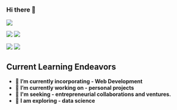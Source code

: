 ### Hi there 👋



![](http://github-profile-summary-cards.vercel.app/api/cards/profile-details?username=tabib-e-alahi&theme=dracula)

![](http://github-profile-summary-cards.vercel.app/api/cards/repos-per-language?username=tabib-e-alahi&theme=dracula) ![](http://github-profile-summary-cards.vercel.app/api/cards/most-commit-language?username=tabib-e-alahi&theme=dracula)


![](http://github-profile-summary-cards.vercel.app/api/cards/stats?username=tabib-e-alahi&theme=dracula) ![](http://github-profile-summary-cards.vercel.app/api/cards/productive-time?username=tabib-e-alahi&theme=dracula&utcOffset=8)




## **Current Learning Endeavors**

- 🌱 **I’m currently incorporating - Web Development**
- 🔭 **I’m currently working on - personal projects**
- 👯 **I'm seeking - entrepreneurial collaborations and ventures.**
- 🤔 **I am exploring - data science**


